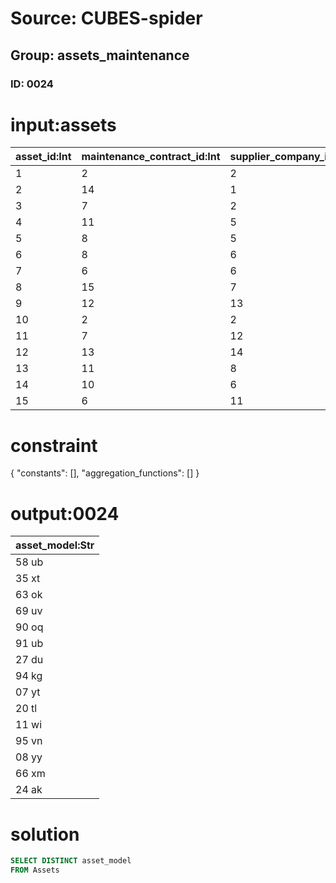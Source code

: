 # Source: CUBES-spider
## Group: assets_maintenance
### ID: 0024

# input:assets

| asset_id:Int | maintenance_contract_id:Int | supplier_company_id:Int | asset_details:Str | asset_make:Str | asset_model:Str | asset_acquired_date:Str | asset_disposed_date:Str | other_asset_details:Str |
|---|---|---|---|---|---|---|---|---|
| 1 | 2 | 2 | dell laptop1 | PT | 58 ub | 2017-12-25 00:31:27 | 2018-03-14 10:50:00 | nan |
| 2 | 14 | 1 | dell laptop2 | IN | 35 xt | 2018-01-27 00:59:46 | 2018-03-20 04:24:09 | nan |
| 3 | 7 | 2 | dell laptop3 | IT | 63 ok | 2017-09-07 08:13:15 | 2018-03-08 20:50:40 | Bad condition |
| 4 | 11 | 5 | dell laptop4 | RU | 69 uv | 2017-06-12 17:37:19 | 2018-03-16 05:46:55 | nan |
| 5 | 8 | 5 | dell laptop5 | DE | 90 oq | 2017-07-21 16:03:19 | 2018-02-27 18:59:07 | nan |
| 6 | 8 | 6 | monitor1 | CN | 91 ub | 2017-04-22 12:33:39 | 2018-03-10 11:11:43 | nan |
| 7 | 6 | 6 | monitor2 | CN | 27 du | 2017-07-18 01:22:58 | 2018-03-20 22:45:00 | nan |
| 8 | 15 | 7 | monitor3 | GB | 94 kg | 2017-10-24 04:29:17 | 2018-02-28 18:14:13 | Bad condition |
| 9 | 12 | 13 | machine1 | RU | 07 yt | 2017-04-16 12:19:25 | 2018-03-08 18:42:41 | nan |
| 10 | 2 | 2 | machine2 | FR | 20 tl | 2017-09-19 16:15:45 | 2018-03-06 20:36:14 | nan |
| 11 | 7 | 12 | machine3 | FR | 11 wi | 2017-11-25 05:04:20 | 2018-03-17 00:51:14 | nan |
| 12 | 13 | 14 | machine4 | RU | 95 vn | 2017-09-26 14:05:46 | 2018-02-27 23:12:03 | Bad condition |
| 13 | 11 | 8 | system1 | DE | 08 yy | 2017-12-20 14:05:17 | 2018-03-07 20:35:19 | Bad condition |
| 14 | 10 | 6 | system2 | IN | 66 xm | 2017-10-19 02:54:52 | 2018-03-22 23:48:15 | nan |
| 15 | 6 | 11 | system3 | IE | 24 ak | 2017-12-18 19:21:11 | 2018-02-27 02:37:16 | nan |

# constraint

{
  "constants": [],
  "aggregation_functions": []
}

# output:0024

| asset_model:Str |
|---|
| 58 ub |
| 35 xt |
| 63 ok |
| 69 uv |
| 90 oq |
| 91 ub |
| 27 du |
| 94 kg |
| 07 yt |
| 20 tl |
| 11 wi |
| 95 vn |
| 08 yy |
| 66 xm |
| 24 ak |

# solution

```sql
SELECT DISTINCT asset_model
FROM Assets
```
